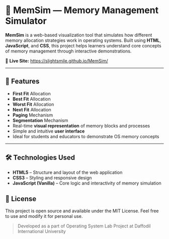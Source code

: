 # 💾 MemSim — Memory Management Simulator

**MemSim** is a web-based visualization tool that simulates how different memory allocation strategies work in operating systems. Built using **HTML**, **JavaScript**, and **CSS**, this project helps learners understand core concepts of memory management through interactive demonstrations.

🔗 **Live Site:** https://slightsmile.github.io/MemSim/

---

## 🌟 Features

- **First Fit** Allocation  
- **Best Fit** Allocation  
- **Worst Fit** Allocation  
- **Next Fit** Allocation  
- **Paging** Mechanism  
- **Segmentation** Mechanism  
- Real-time **visual representation** of memory blocks and processes  
- Simple and intuitive **user interface**  
- Ideal for students and educators to demonstrate OS memory concepts

---

## 🛠️ Technologies Used
- **HTML5** – Structure and layout of the web application
- **CSS3** – Styling and responsive design
- **JavaScript (Vanilla)** – Core logic and interactivity of memory simulation

## 📜 License
This project is open source and available under the MIT License.
Feel free to use and modify it for personal use.

> Developed as a part of Operating System Lab Project at Daffodil International University
